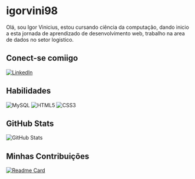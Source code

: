 # igorvini98
Olá, sou Igor Vinicius, estou cursando ciência da computação, dando inicio a esta jornada de aprendizado de desenvolvimento web, trabalho na area de dados no setor logistico.

## Conect-se comiigo
[![LinkedIn](https://img.shields.io/badge/LinkedIn-0077B5?style=for-the-badge&logo=linkedin&logoColor=white)](https://www.linkedin.com/in/igor-vinicius-60866b149)


## Habilidades

![MySQL](https://img.shields.io/badge/MySQL-00000F?style=for-the-badge&logo=mysql&logoColor=white)
![HTML5](https://img.shields.io/badge/HTML5-E34F26?style=for-the-badge&logo=html5&logoColor=white)
![CSS3](https://img.shields.io/badge/CSS3-1572B6?style=for-the-badge&logo=css3&logoColor=white)


## GitHub Stats

![GitHub Stats](https://github-readme-stats.vercel.app/api?username=igorvini98&theme=transparent&bg_color=000&border_color=30A3DC&show_icons=true&icon_color=30A3DC&title_color=E94D5F&text_color=FFF)

## Minhas Contribuições

[![Readme Card](https://github-readme-stats.vercel.app/api/pin/?username=igorvini98&repo=dio-lab-open-source&bg_color=000&border_color=30A3DC&show_icons=true&icon_color=30A3DC&title_color=E94D5F&text_color=FFF)](https://github.com/igorvini98/dio-lab-open-source)